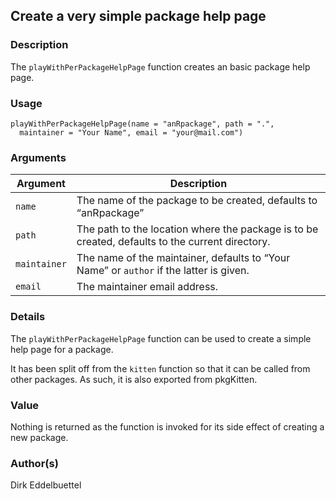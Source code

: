 ## Create a very simple package help page

### Description

The `playWithPerPackageHelpPage` function creates an basic package help
page.

### Usage

    playWithPerPackageHelpPage(name = "anRpackage", path = ".",
      maintainer = "Your Name", email = "your@mail.com")

### Arguments

| Argument     | Description                                                                                     |
| ------------ | ----------------------------------------------------------------------------------------------- |
| `name`       | The name of the package to be created, defaults to “anRpackage”                                 |
| `path`       | The path to the location where the package is to be created, defaults to the current directory. |
| `maintainer` | The name of the maintainer, defaults to “Your Name” or `author` if the latter is given.         |
| `email`      | The maintainer email address.                                                                   |

### Details

The `playWithPerPackageHelpPage` function can be used to create a simple
help page for a package.

It has been split off from the `kitten` function so that it can be
called from other packages. As such, it is also exported from
<span class="pkg">pkgKitten</span>.

### Value

Nothing is returned as the function is invoked for its side effect of
creating a new package.

### Author(s)

Dirk Eddelbuettel
